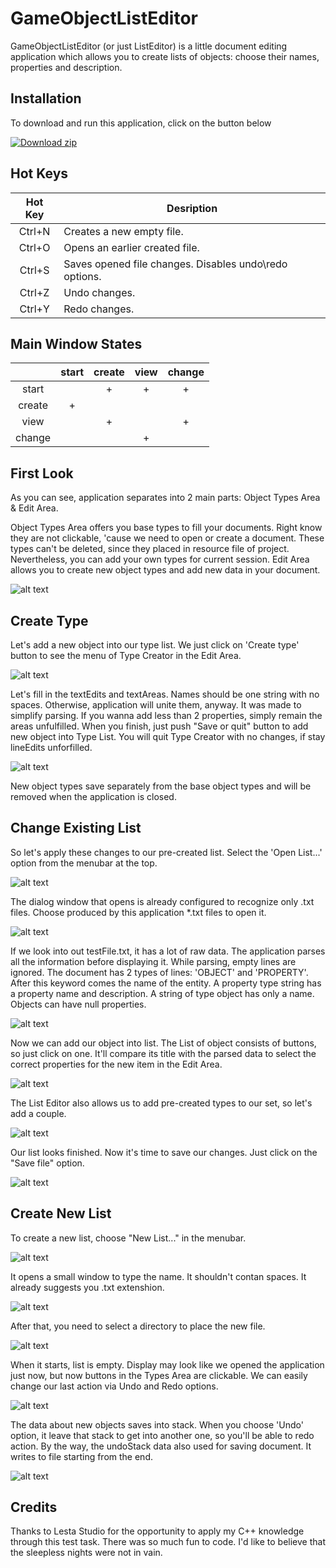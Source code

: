 # GameObjectListEditor
GameObjectListEditor (or just ListEditor) is a little document editing application which allows you to create lists of objects: choose their names, properties and description.

## Installation

To download and run this application, click on the button below

<!-- BEGIN LATEST DOWNLOAD BUTTON -->
[![Download zip](https://custom-icon-badges.demolab.com/badge/-Download-blue?style=for-the-badge&logo=download&logoColor=white "Download zip")](https://github.com/Den-One/GameObjectListEditor/blob/main/GameObjectListEditor.zip)
<!-- END LATEST DOWNLOAD BUTTON -->

## Hot Keys
| Hot Key | Desription                                               |
| :-----: | -------------------------------------------------------- |
| Ctrl+N  | Creates a new empty file.                                |
| Ctrl+O  | Opens an earlier created file.                           |
| Ctrl+S  | Saves opened file changes. Disables undo\redo options.   |
| Ctrl+Z  | Undo changes.                                            |
| Ctrl+Y  | Redo changes.                                            |

## Main Window States
|        | start | create | view | change |
| :----: | :---: | :----: | :--: | :----: |
| start  |       | +      | +    | +      |
| create | +     |        |      |        |
| view   |       | +      |      | +      |
| change |       |        | +    |        |

## First Look

As you can see, application separates into 2 main parts: Object Types Area & Edit Area.

Object Types Area offers you base types to fill your documents. Right know they are not clickable, 'cause we need to open or create a document.
These types can't be deleted, since they placed in resource file of project. Nevertheless, you can add your own types for current session.
Edit Area allows you to create new object types and add new data in your document.

![alt text](https://github.com/Den-One/GameObjectListEditor/blob/main/documents/first_look.png)

## Create Type

Let's add a new object into our type list. We just click on 'Create type' button to see the menu of Type Creator in the Edit Area.

![alt text](https://github.com/Den-One/GameObjectListEditor/blob/main/documents/push-create_type.png)

Let's fill in the textEdits and textAreas. Names should be one string with no spaces. Otherwise, application will unite them, anyway. It was made to simplify parsing.
If you wanna add less than 2 properties, simply remain the areas unfulfilled. When you finish, just push "Save or quit" button to add new object into Type List. You will quit Type Creator with no changes, if stay lineEdits unforfilled.

![alt text](https://github.com/Den-One/GameObjectListEditor/blob/main/documents/create_type.png)

New object types save separately from the base object types and will be removed when the application is closed.

## Change Existing List

So let's apply these changes to our pre-created list. Select the 'Open List...' option from the menubar at the top.

![alt text](https://github.com/Den-One/GameObjectListEditor/blob/main/documents/menubar-open_list.png)

The dialog window that opens is already configured to recognize only .txt files. Choose produced by this application *.txt files to open it.

![alt text](https://github.com/Den-One/GameObjectListEditor/blob/main/documents/choose_file.png)

If we look into out testFile.txt, it has a lot of raw data. The application parses all the information before displaying it.
While parsing, empty lines are ignored. The document has 2 types of lines: 'OBJECT' and 'PROPERTY'. After this keyword comes the name of the entity. A property type string has a property name and description. A string of type object has only a name. Objects can have null properties.

![alt text](https://github.com/Den-One/GameObjectListEditor/blob/main/documents/raw-dataFile.png)

Now we can add our object into list. The List of object consists of buttons, so just click on one. It'll compare its title with the parsed data to select the correct properties for the new item in the Edit Area.

![alt text](https://github.com/Den-One/GameObjectListEditor/blob/main/documents/add-object_type.png)

The List Editor also allows us to add pre-created types to our set, so let's add a couple.

![alt text](https://github.com/Den-One/GameObjectListEditor/blob/main/documents/form-list.png)

Our list looks finished. Now it's time to save our changes. Just click on the "Save file" option.

![alt text](https://github.com/Den-One/GameObjectListEditor/blob/main/documents/menubar-saveList.png)

## Create New List

To create a new list, choose "New List..." in the menubar.

![alt text](https://github.com/Den-One/GameObjectListEditor/blob/main/documents/menubar-new_list.png)

It opens a small window to type the name. It shouldn't contan spaces. It already suggests you .txt extenshion.

![alt text](https://github.com/Den-One/GameObjectListEditor/blob/main/documents/enterFileName.png)

After that, you need to select a directory to place the new file.

![alt text](https://github.com/Den-One/GameObjectListEditor/blob/main/documents/choose_folder.png)

When it starts, list is empty. Display may look like we opened the application just now, but now buttons in the Types Area are clickable. We can easily change our last action via Undo and Redo options.

![alt text](https://github.com/Den-One/GameObjectListEditor/blob/main/documents/undo-option.png)

The data about new objects saves into stack. When you choose 'Undo' option, it leave that stack to get into another one, so you'll be able to redo action.
By the way, the undoStack data also used for saving document. It writes to file starting from the end.

![alt text](https://github.com/Den-One/GameObjectListEditor/blob/main/documents/list-editing.png)

## Credits

Thanks to Lesta Studio for the opportunity to apply my C++ knowledge through this test task. There was so much fun to code. I'd like to believe that the sleepless nights were not in vain.